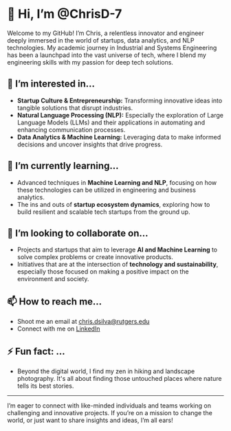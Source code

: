 # 👋 Hi, I’m @ChrisD-7

Welcome to my GitHub! I’m Chris, a relentless innovator and engineer deeply immersed in the world of startups, data analytics, and NLP technologies. My academic journey in Industrial and Systems Engineering has been a launchpad into the vast universe of tech, where I blend my engineering skills with my passion for deep tech solutions.

## 👀 I’m interested in...

- **Startup Culture & Entrepreneurship:** Transforming innovative ideas into tangible solutions that disrupt industries.
- **Natural Language Processing (NLP):** Especially the exploration of Large Language Models (LLMs) and their applications in automating and enhancing communication processes.
- **Data Analytics & Machine Learning:** Leveraging data to make informed decisions and uncover insights that drive progress.

## 🌱 I’m currently learning...

- Advanced techniques in **Machine Learning and NLP**, focusing on how these technologies can be utilized in engineering and business analytics.
- The ins and outs of **startup ecosystem dynamics**, exploring how to build resilient and scalable tech startups from the ground up.

## 💞️ I’m looking to collaborate on...

- Projects and startups that aim to leverage **AI and Machine Learning** to solve complex problems or create innovative products.
- Initiatives that are at the intersection of **technology and sustainability**, especially those focused on making a positive impact on the environment and society.

## 📫 How to reach me...

- Shoot me an email at chris.dsilva@rutgers.edu
- Connect with me on [LinkedIn](https://www.linkedin.com/in/chris-dsilva)

## ⚡ Fun fact: ...

- Beyond the digital world, I find my zen in hiking and landscape photography. It's all about finding those untouched places where nature tells its best stories.

---

I’m eager to connect with like-minded individuals and teams working on challenging and innovative projects. If you’re on a mission to change the world, or just want to share insights and ideas, I’m all ears!

